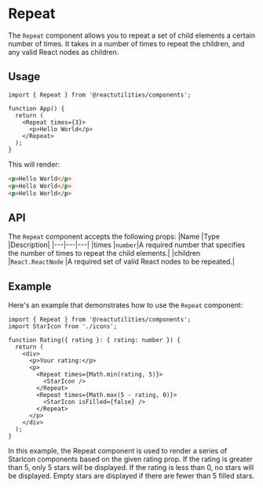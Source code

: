 # Repeat

The `Repeat` component allows you to repeat a set of child elements a certain number of times. It takes in a number of times to repeat the children, and any valid React nodes as children.

## Usage

```tsx
import { Repeat } from '@reactutilities/components';

function App() {
  return (
    <Repeat times={3}>
      <p>Hello World</p>
    </Repeat>
  );
}
```

This will render:

```html
<p>Hello World</p>
<p>Hello World</p>
<p>Hello World</p>
```

## API

The `Repeat` component accepts the following props:
|Name |Type |Description|
|---|---|---|
|times |`number`|A required number that specifies the number of times to repeat the child elements.|
|children |`React.ReactNode` |A required set of valid React nodes to be repeated.|

## Example

Here's an example that demonstrates how to use the `Repeat` component:

```tsx
import { Repeat } from '@reactutilities/components';
import StarIcon from './icons';

function Rating({ rating }: { rating: number }) {
  return (
    <div>
      <p>Your rating:</p>
      <p>
        <Repeat times={Math.min(rating, 5)}>
          <StarIcon />
        </Repeat>
        <Repeat times={Math.max(5 - rating, 0)}>
          <StarIcon isFilled={false} />
        </Repeat>
      </p>
    </div>
  );
}
```

In this example, the Repeat component is used to render a series of StarIcon components based on the given rating prop. If the rating is greater than 5, only 5 stars will be displayed. If the rating is less than 0, no stars will be displayed. Empty stars are displayed if there are fewer than 5 filled stars.
